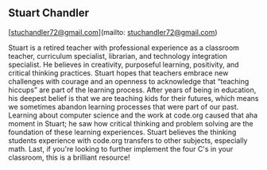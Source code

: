 ## Stuart Chandler

[stuchandler72@gmail.com](mailto: stuchandler72@gmail.com)

Stuart is a retired teacher with professional experience as a classroom teacher, curriculum specialist, librarian, and technology integration specialist. He believes in creativity, purposeful learning, positivity, and critical thinking practices. Stuart hopes that teachers embrace new challenges with courage and an openness to acknowledge that “teaching hiccups” are part of the learning process. After years of being in education, his deepest belief is that we are teaching kids for their futures, which means we sometimes abandon learning processes that were part of our past. Learning about computer science and the work at code.org caused that aha moment in Stuart; he saw how critical thinking and problem solving are the foundation of these learning experiences. Stuart believes the thinking students experience with code.org transfers to other subjects, especially math. Last, if you're looking to further implement the four C's in your classroom, this is a brilliant resource!